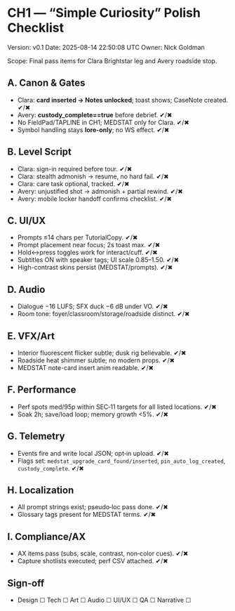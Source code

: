# CH1 — “Simple Curiosity” Polish Checklist
Version: v0.1
Date: 2025-08-14 22:50:08 UTC
Owner: Nick Goldman

Scope: Final pass items for Clara Brightstar leg and Avery roadside stop.

## A. Canon & Gates
- Clara: **card inserted → Notes unlocked**; toast shows; CaseNote created. ✔/✖
- Avery: **custody_complete==true** before debrief. ✔/✖
- No FieldPad/TAPLINE in CH1; MEDSTAT only for Clara. ✔/✖
- Symbol handling stays **lore-only**; no WS effect. ✔/✖

## B. Level Script
- Clara: sign-in required before tour. ✔/✖
- Clara: stealth admonish → resume, no hard fail. ✔/✖
- Clara: care task optional, tracked. ✔/✖
- Avery: unjustified shot → admonish + partial rewind. ✔/✖
- Avery: mobile locker handoff confirms checklist. ✔/✖

## C. UI/UX
- Prompts ≤14 chars per TutorialCopy. ✔/✖
- Prompt placement near focus; 2s toast max. ✔/✖
- Hold↔press toggles work for interact/cuff. ✔/✖
- Subtitles ON with speaker tags; UI scale 0.85–1.50. ✔/✖
- High-contrast skins persist (MEDSTAT/prompts). ✔/✖

## D. Audio
- Dialogue −16 LUFS; SFX duck −6 dB under VO. ✔/✖
- Room tone: foyer/classroom/storage/roadside distinct. ✔/✖

## E. VFX/Art
- Interior fluorescent flicker subtle; dusk rig believable. ✔/✖
- Roadside heat shimmer subtle; no modern props. ✔/✖
- MEDSTAT note-card insert anim readable. ✔/✖

## F. Performance
- Perf spots med/95p within SEC‑11 targets for all listed locations. ✔/✖
- Soak 2h; save/load loop; memory growth <5%. ✔/✖

## G. Telemetry
- Events fire and write local JSON; opt‑in upload. ✔/✖
- Flags set: `medstat_upgrade_card_found/inserted`, `pin_auto_log_created`, `custody_complete`. ✔/✖

## H. Localization
- All prompt strings exist; pseudo‑loc pass done. ✔/✖
- Glossary tags present for MEDSTAT terms. ✔/✖

## I. Compliance/AX
- AX items pass (subs, scale, contrast, non‑color cues). ✔/✖
- Capture shotlists executed; perf CSV attached. ✔/✖

## Sign‑off
- Design ☐  Tech ☐  Art ☐  Audio ☐  UI/UX ☐  QA ☐  Narrative ☐
